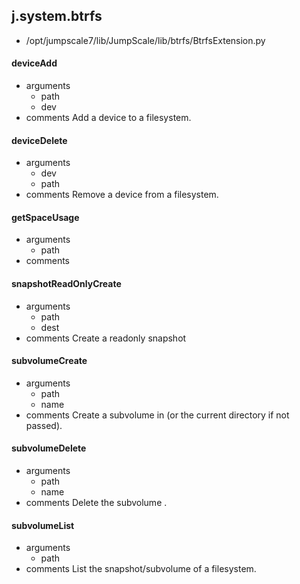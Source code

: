 ## j.system.btrfs

- /opt/jumpscale7/lib/JumpScale/lib/btrfs/BtrfsExtension.py

#### deviceAdd 
- arguments
    - path
    - dev
- comments
    Add a device to a filesystem.

#### deviceDelete 
- arguments
    - dev
    - path
- comments
    Remove a device from a filesystem.

#### getSpaceUsage 
- arguments
    - path
- comments
    

#### snapshotReadOnlyCreate 
- arguments
    - path
    - dest
- comments
    Create a readonly snapshot

#### subvolumeCreate 
- arguments
    - path
    - name
- comments
    Create a subvolume in <dest> (or the current directory if not passed).

#### subvolumeDelete 
- arguments
    - path
    - name
- comments
    Delete the subvolume <name>.

#### subvolumeList 
- arguments
    - path
- comments
    List the snapshot/subvolume of a filesystem.

